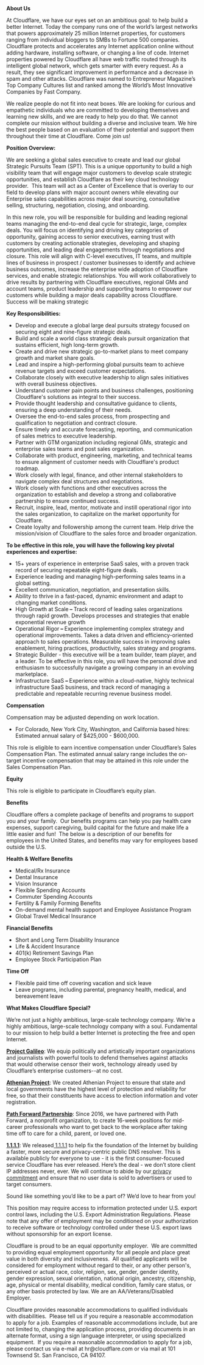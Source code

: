 <div class="content-intro">
	<div><strong>About Us</strong></div>
	<div>
		<p><span style="font-weight: 400;">At Cloudflare, we have our eyes set on an ambitious goal: to help build a better Internet. Today the company runs one of the world’s largest networks that powers approximately 25 million Internet properties, for customers ranging from individual bloggers to SMBs to Fortune 500 companies. Cloudflare protects and accelerates any Internet application online without adding hardware, installing software, or changing a line of code. Internet properties powered by Cloudflare all have web traffic routed through its intelligent global network, which gets smarter with every request. As a result, they see significant improvement in performance and a decrease in spam and other attacks. Cloudflare was named to Entrepreneur Magazine’s Top Company Cultures list and ranked among the World’s Most Innovative Companies by Fast Company.</span><span style="font-weight: 400;">&nbsp;</span></p>
		<p><span style="font-weight: 400;">We realize people do not fit into neat boxes. We are looking for curious and empathetic individuals who are committed to developing themselves and learning new skills, and we are ready to help you do that. We cannot complete our mission without building a diverse and inclusive team. We hire the best people based on an evaluation of their potential and support them throughout their time at Cloudflare. Come join us!&nbsp;</span></p>
	</div>
</div>
<p><strong>Position Overview:</strong></p>
<p>We are seeking a global sales executive to create and lead our global Strategic Pursuits Team (SPT). This is a unique opportunity to build a high visibility team that will engage major customers to develop scale strategic opportunities, and establish Cloudflare as their key cloud technology provider.&nbsp; This team will act as a Center of Excellence that is overlay to our field to develop plans with major account owners while elevating our Enterprise sales capabilities across major deal sourcing, consultative selling, structuring, negotiation, closing, and onboarding.&nbsp;&nbsp;</p>
<p>In this new role, you will be responsible for building and leading regional teams managing the end-to-end deal cycle for strategic, large, complex deals. You will focus on identifying and driving key categories of opportunity, gaining access to senior executives, earning trust with customers by creating actionable strategies, developing and shaping opportunities, and leading deal engagements through negotiations and closure. This role will align with C-level executives, IT teams, and multiple lines of business in prospect / customer businesses to identify and achieve business outcomes, increase the enterprise wide adoption of Cloudflare services, and enable strategic relationships. You will work collaboratively to drive results by partnering with Cloudflare executives, regional GMs and account teams, product leadership and supporting teams to empower our customers while building a major deals capability across Cloudflare.&nbsp; Success will be making strategic&nbsp;</p>
<p><strong>Key Responsibilities:</strong></p>
<ul>
	<li>Develop and execute a global large deal pursuits strategy focused on securing eight and nine-figure strategic deals.</li>
	<li>Build and scale a world class strategic deals pursuit organization that sustains efficient, high long-term growth.</li>
	<li>Create and drive new strategic go-to-market plans to meet company growth and market share goals.</li>
	<li>Lead and inspire a high-performing global pursuits team to achieve revenue targets and exceed customer expectations.</li>
	<li>Collaborate closely with executive leadership to align sales initiatives with overall business objectives.</li>
	<li>Understand customer pain points and business challenges, positioning Cloudflare's solutions as integral to their success.</li>
	<li>Provide thought leadership and consultative guidance to clients, ensuring a deep understanding of their needs.</li>
	<li>Oversee the end-to-end sales process, from prospecting and qualification to negotiation and contract closure.</li>
	<li>Ensure timely and accurate forecasting, reporting, and communication of sales metrics to executive leadership.</li>
	<li>Partner with GTM organization including regional GMs, strategic and enterprise sales teams and post sales organization.</li>
	<li>Collaborate with product, engineering, marketing, and technical teams to ensure alignment of customer needs with Cloudflare's product roadmap.</li>
	<li>Work closely with legal, finance, and other internal stakeholders to navigate complex deal structures and negotiations.</li>
	<li>Work closely with functions and other executives across the organization to establish and develop a strong and collaborative partnership to ensure continued success.</li>
	<li>Recruit, inspire, lead, mentor, motivate and instill operational rigor into the sales organization, to capitalize on the market opportunity for Cloudflare.</li>
	<li>Create loyalty and followership among the current team. Help drive the mission/vision of Cloudflare to the sales force and broader organization.</li>
</ul>
<p><strong>To be effective in this role, you will have the following key pivotal experiences and expertise:</strong></p>
<ul>
	<li>15+ years of experience in enterprise SaaS sales, with a proven track record of securing repeatable eight-figure deals.</li>
	<li>Experience leading and managing high-performing sales teams in a global setting.</li>
	<li>Excellent communication, negotiation, and presentation skills.</li>
	<li>Ability to thrive in a fast-paced, dynamic environment and adapt to changing market conditions.</li>
	<li>High Growth at Scale<strong> – </strong>Track record of leading sales organizations through rapid growth. Develops processes and strategies that enable exponential revenue growth</li>
	<li>Operational Rigor<strong> – </strong>Experience implementing complex strategy and operational improvements. Takes a data driven and efficiency-oriented approach to sales operations. Measurable success in improving sales enablement, hiring practices, productivity, sales strategy and programs.</li>
	<li>Strategic Builder - this executive will be a team builder, team player, and a leader. To be effective in this role, you will have the personal drive and enthusiasm to successfully navigate a growing company in an evolving marketplace.</li>
	<li>Infrastructure SaaS<strong> – </strong>Experience within a cloud-native, highly technical infrastructure SaaS business, and track record of managing a predictable and repeatable recurring revenue business model.</li>
</ul>
<p><strong>Compensation</strong></p>
<p>Compensation may be adjusted depending on work location.</p>
<ul>
	<li>For Colorado, New York City, Washington, and California based hires: Estimated annual salary of $425,000 - $600,000.</li>
</ul>
<p>This role is eligible to earn incentive compensation under Cloudflare’s Sales Compensation Plan. The estimated annual salary range includes the on-target incentive compensation that may be attained in this role under the Sales Compensation Plan.</p>
<p><strong>Equity</strong></p>
<p>This role is eligible to participate in Cloudflare’s equity plan.</p>
<p><strong>Benefits</strong></p>
<p>Cloudflare offers a complete package of benefits and programs to support you and your family.&nbsp; Our benefits programs can help you pay health care expenses, support caregiving, build capital for the future and make life a little easier and fun!&nbsp; The below is a description of our benefits for employees in the United States, and benefits may vary for employees based outside the U.S.</p>
<p><strong>Health &amp; Welfare Benefits</strong></p>
<ul>
	<li>Medical/Rx Insurance</li>
	<li>Dental Insurance</li>
	<li>Vision Insurance</li>
	<li>Flexible Spending Accounts</li>
	<li>Commuter Spending Accounts</li>
	<li>Fertility &amp; Family Forming Benefits</li>
	<li>On-demand mental health support and Employee Assistance Program</li>
	<li>Global Travel Medical Insurance</li>
</ul>
<p><strong>Financial Benefits</strong></p>
<ul>
	<li>Short and Long Term Disability Insurance</li>
	<li>Life &amp; Accident Insurance</li>
	<li>401(k) Retirement Savings Plan</li>
	<li>Employee Stock Participation Plan</li>
</ul>
<p><strong>Time Off</strong></p>
<ul>
	<li>Flexible paid time off covering vacation and sick leave</li>
	<li>Leave programs, including parental, pregnancy health, medical, and bereavement leave</li>
</ul>
<div class="content-conclusion">
	<p><strong>What Makes Cloudflare Special?</strong></p>
	<p><span style="font-weight: 400;">We’re not just a highly ambitious, large-scale technology company. We’re a highly ambitious, large-scale technology company with a soul. Fundamental to our mission to help build a better Internet is protecting the free and open Internet.</span></p>
	<p><a href="https://blog.cloudflare.com/protecting-free-expression-online/"><strong>Project Galileo</strong></a><span style="font-weight: 400;">: We equip politically and artistically important organizations and journalists with powerful tools to defend themselves against attacks that would otherwise censor their work, technology already used by Cloudflare’s enterprise customers--at no cost.</span></p>
	<p><strong><a href="https://www.cloudflare.com/athenian/">Athenian Project</a></strong><span style="font-weight: 400;">: We created Athenian Project to ensure that state and local governments have the highest level of protection and reliability for free, so that their constituents have access to election information and voter registration.</span></p>
	<p><a href="https://blog.cloudflare.com/tag/path-forward/"><strong>Path Forward Partnership</strong></a><span style="font-weight: 400;">: Since 2016, we have partnered with Path Forward, a nonprofit organization, to create 16-week positions for mid-career professionals who want to get back to the workplace after taking time off to care for a child, parent, or loved one.</span></p>
	<p><a href="https://1.1.1.1/"><strong>1.1.1.1</strong></a><span style="font-weight: 400;">: We released</span><a href="https://1.1.1.1/"> <span style="font-weight: 400;">1.1.1.1</span></a><span style="font-weight: 400;"> to help fix the foundation of the Internet by building a faster, more secure and privacy-centric public DNS resolver. This is available publicly for everyone to use - it is the first consumer-focused service Cloudflare has ever released. Here’s the deal - we don’t store client IP addresses never, ever. We will continue to abide by our</span><a href="https://developers.cloudflare.com/1.1.1.1/privacy/public-dns-resolver"> privacy commitment</a><span style="font-weight: 400;"> and ensure that no user data is sold to advertisers or used to target consumers.</span></p>
	<p><span style="font-weight: 400;">Sound like something you’d like to be a part of? We’d love to hear from you!</span></p>
	<p><span style="font-weight: 400;">This position may require access to information protected under U.S. export control laws, including the U.S. Export Administration Regulations. Please note that any offer of employment may be conditioned on your authorization to receive software or technology controlled under these U.S. export laws without sponsorship for an export license.</span></p>
	<p><span style="font-weight: 400;">Cloudflare is proud to be an equal opportunity employer. &nbsp;We are committed to providing equal employment opportunity for all people and place great value in both diversity and inclusiveness. &nbsp;All qualified applicants will be considered for employment without regard to their, or any other person's, perceived or actual</span> <span style="font-weight: 400;">race, color, religion, sex, gender, gender identity, gender expression, sexual orientation, national origin, ancestry, citizenship, age, physical or mental disability, medical condition, family care status, or any other basis protected by law. </span><span style="font-weight: 400;">We are an AA/Veterans/Disabled Employer.</span></p>
	<p><span style="font-weight: 400;">Cloudflare provides reasonable accommodations to qualified individuals with disabilities. &nbsp;Please tell us if you require a reasonable accommodation to apply for a job. Examples of reasonable accommodations include, but are not limited to, changing the application process, providing documents in an alternate format, using a sign language interpreter, or using specialized equipment. &nbsp;If you require a reasonable accommodation to apply for a job, please contact us via e-mail at </span><span style="font-weight: 400;">hr@cloudflare.com</span><span style="font-weight: 400;"> or via mail at 101 Townsend St. San Francisco, CA 94107.</span></p>
</div>